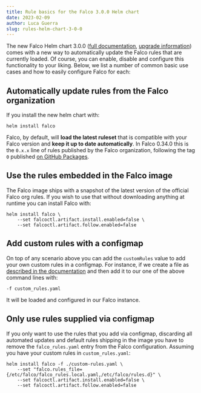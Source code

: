 ```yaml
---
title: Rule basics for the Falco 3.0.0 Helm chart
date: 2023-02-09
author: Luca Guerra
slug: rules-helm-chart-3-0-0
---
```


The new Falco Helm chart 3.0.0 ([full documentation](https://github.com/falcosecurity/charts/blob/master/falco/README.md), [upgrade information](https://github.com/falcosecurity/charts/blob/master/falco/BREAKING-CHANGES.md#300)) comes with a new way to automatically update the Falco rules that are currently loaded. Of course, you can enable, disable and configure this functionality to your liking. Below, we list a number of common basic use cases and how to easily configure Falco for each:

## Automatically update rules from the Falco organization

If you install the new helm chart with:

```
helm install falco
```

Falco, by default, will **load the latest ruleset** that is compatible with your Falco version and **keep it up to date automatically**. In Falco 0.34.0 this is the `0.x.x` line of rules published by the Falco organization, following the tag `0` published [on GitHub Packages](https://github.com/falcosecurity/rules/pkgs/container/rules%2Ffalco-rules).

## Use the rules embedded in the Falco image

The Falco image ships with a snapshot of the latest version of the official Falco org rules. If you wish to use that without downloading anything at runtime you can install Falco with:

```
helm install falco \
    --set falcoctl.artifact.install.enabled=false \
    --set falcoctl.artifact.follow.enabled=false
```

## Add custom rules with a configmap

On top of any scenario above you can add the `customRules` value to add your own custom rules in a configmap. For instance, if we create a file as [described in the documentation](https://github.com/falcosecurity/charts/tree/master/falco#loading-custom-rules) and then add it to our one of the above command lines with:

```
-f custom_rules.yaml
```

It will be loaded and configured in our Falco instance.

## Only use rules supplied via configmap

If you only want to use the rules that you add via configmap, discarding all automated updates and default rules shipping in the image you have to remove the `falco_rules.yaml` entry from the Falco configuration. Assuming you have your custom rules in `custom_rules.yaml`:

```
helm install falco -f ./custom-rules.yaml \
    --set "falco.rules_file={/etc/falco/falco_rules.local.yaml,/etc/falco/rules.d}" \
    --set falcoctl.artifact.install.enabled=false \
    --set falcoctl.artifact.follow.enabled=false
```
